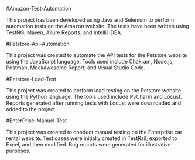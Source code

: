 #Amazon-Test-Automation

This project has been developed using Java and Selenium to perform automation tests on the Amazon website. The tests have been written using TestNG, Maven, Allure Reports, and Intellij IDEA.

#Petstore-Api-Automation

This project was created to automate the API tests for the Petstore website using the JavaScript language. Tools used include Chakram, Node.js, Postman, Mockawesome Report, and Visual Studio Code.

#Petstore-Load-Test

This project was created to perform load testing on the Petstore website using the Python language. The tools used include PyCharm and Locust. Reports generated after running tests with Locust were downloaded and added to the project.

#EnterPrise-Manuel-Test

This project was created to conduct manual testing on the Enterprise car rental website. Test cases were initially created in TestRail, exported to Excel, and then modified. Bug reports were generated for illustrative purposes.










